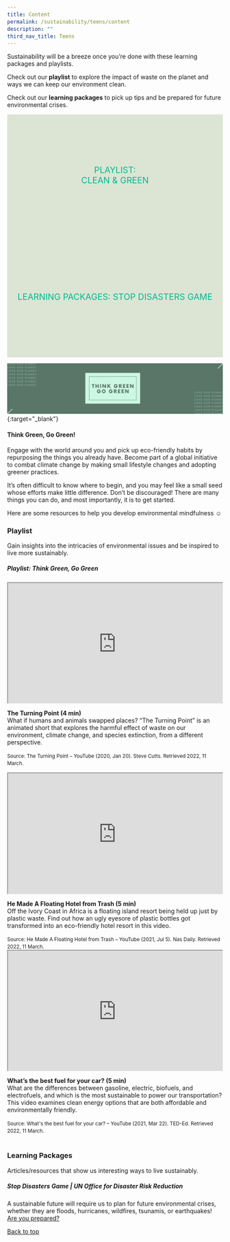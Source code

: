```yaml
---
title: Content
permalink: /sustainability/teens/content
description: ""
third_nav_title: Teens
---
```

<style type="text/css">
/* Links */
.content a { color: #322987; }
.content a:focus,
.content a:hover { color: #28216c; }

/* Button Outline */
.bp-button { padding-left: 1.5rem; padding-right: 1.5rem; }
.bp-button.is-primary-outline { border: 1px solid #322987; color: #322987; background-color: transparent; text-decoration: none; }
.bp-button.is-primary-outline:focus,
.bp-button.is-primary-outline:hover { border: 1px solid #322987; color: #cff2e8; background-color: #322987; text-decoration: none; }

/* Responsive Iframe */
.responsive-iframe { position: absolute; top: 0; left: 0; bottom: 0; right: 0; width: 100%; height: 100%; }
.responsive-iframe-container { position: relative; overflow: hidden; width: 100%; }
.responsive-iframe-container.ratio-16by9 { padding-top: 56.25%; }
.responsive-iframe-container.ratio-4by3 { padding-top: 75%; }
.responsive-iframe-container.ratio-3by2 { padding-top: 66.66%; }
.responsive-iframe-container.ratio-1by1 { padding-top: 100%; }
	
/* Click Box */
.clickbox { display: block; position: relative; width: 100%; padding-bottom: 56.25%; background-color: transparent; }
.clickbox span { padding: .5rem; }
.clickbox a { position: absolute; display: flex; width: 100%; height: 100%; align-items: center; justify-content: center; font-size: 1.25rem; text-align: center; text-decoration: none; text-transform: uppercase; }
.clickbox a:focus,
.clickbox a:hover { text-decoration: none; }

/* Mint Jade */
.clickbox.is-mint-jade { background-color: #dce5d3; color: #00b794; }
.clickbox.is-mint-jade a { color: #00b794; }
.clickbox.is-mint-jade a:focus,
.clickbox.is-mint-jade a:hover { background-color: #00b794; color: #dce5d3; }	
</style>

Sustainability will be a breeze once you’re done with these learning packages and playlists.

Check out our **playlist** to explore the impact of waste on the planet and ways we can keep our environment clean.

Check out our **learning packages** to pick up tips and be prepared for future environmental crises.

<div class="row is-multiline">
  <div class="col is-one-half">
    <div class="clickbox is-mint-jade">
      <a href="#playlist-gogreen">
        <span>Playlist:<br>Clean & Green</span>
      </a>
    </div>
  </div>
  <div class="col is-one-half">
    <div class="clickbox is-mint-jade">
      <a href="#lp-biodiversity">
        <span>Learning Packages: Stop Disasters Game</span>
      </a>
    </div>
  </div>
  </div>

<a name="id9">![Think Green, Go Green header](/images/sustainability/teens/tt-header-green.png){:target="_blank"}</a>
#### **Think Green, Go Green!**

Engage with the world around you and pick up eco-friendly habits by repurposing the things you already have. Become part of a global initiative to combat climate change by making small lifestyle changes and adopting greener practices.

It’s often difficult to know where to begin, and you may feel like a small seed whose efforts make little difference. Don’t be discouraged! There are many things you can do, and most importantly, it is to get started.

Here are some resources to help you develop environmental mindfulness ☺️

<h3 class="margin--bottom--lg"><b>Playlist</b></h3>
<p>Gain insights into the intricacies of environmental issues and be inspired to live more sustainably.</p>

<h5 class="margin--bottom--lg" id="playlist-gogreen"><b>Playlist: Think Green, Go Green</b></h5>
<div class="row is-multiline margin--bottom--lg">
  <div class="col is-two-fifths">
    <div class="responsive-iframe-container ratio-16by9">
      <iframe class="responsive-iframe" src="https://www.youtube.com/embed/p7LDk4D3Q3U"></iframe>
    </div>
  </div>
  <div class="col is-three-fifths">
    <p><b class="has-text-indigo">The Turning Point (4 min)</b><br>
What if humans and animals swapped places? “The Turning Point” is an animated short that explores the harmful effect of waste on our environment, climate change, and species extinction, from a different perspective.</p>

   <small>Source: The Turning Point – YouTube (2020, Jan 20). Steve Cutts. Retrieved 2022, 11 March.</small>
  </div>
</div>

<div class="row is-multiline margin--bottom--lg">
  <div class="col is-two-fifths">
    <div class="responsive-iframe-container ratio-16by9">
      <iframe class="responsive-iframe" src="https://www.youtube.com/embed/b9XiobGsWvY"></iframe>
    </div>
  </div>
  <div class="col is-three-fifths">
<p><b class="has-text-indigo">He Made A Floating Hotel from Trash (5 min)</b><br>
Off the Ivory Coast in Africa is a floating island resort being held up just by plastic waste. Find out how an ugly eyesore of plastic bottles got transformed into an eco-friendly hotel resort in this video. </p>
    <small>Source: He Made A Floating Hotel from Trash – YouTube (2021, Jul 5). Nas Daily. Retrieved 2022, 11 March.</small>
  </div>
</div>

<div class="row is-multiline">
  <div class="col is-two-fifths">
    <div class="responsive-iframe-container ratio-16by9">
      <iframe class="responsive-iframe" src="https://www.youtube.com/embed/UoH2-TlcDrU"></iframe>
    </div>
  </div>
  <div class="col is-three-fifths">
    <p><b class="has-text-indigo">What’s the best fuel for your car? (5 min)</b><br>
What are the differences between gasoline, electric, biofuels, and electrofuels, and which is the most sustainable to power our transportation? This video examines clean energy options that are both affordable and environmentally friendly.</p>
		<small>Source: What's the best fuel for your car? – YouTube (2021, Mar 22). TED-Ed. Retrieved 2022, 11 March.</small>
  </div>
</div>
<br>

<h3 class="margin--bottom--lg" id="lp-gogreen"><b>Learning Packages</b></h3>
Articles/resources that show us interesting ways to live sustainably.

<h5 class="margin--bottom--lg" id="lp-biodiversity"><b>Stop Disasters Game | UN Office for Disaster Risk Reduction</b></h5>

A sustainable future will require us to plan for future environmental crises, whether they are floods, hurricanes, wildfires, tsunamis, or earthquakes!  <a target="_blank" href="https://www.stopdisastersgame.org/stop_disasters">Are you prepared?</a>




<p class="has-text-right margin--top--xl"><a href="#main-content">Back to top</a></p>